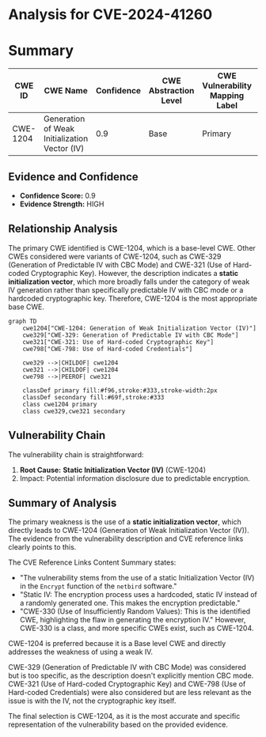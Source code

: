 # Analysis for CVE-2024-41260

# Summary
| CWE ID   | CWE Name                                    | Confidence | CWE Abstraction Level | CWE Vulnerability Mapping Label | CWE-Vulnerability Mapping Notes |
| -------- | ------------------------------------------- | ---------- | --------------------- | ------------------------------- | ------------------------------- |
| CWE-1204 | Generation of Weak Initialization Vector (IV) | 0.9        | Base                  | Primary                         | Allowed                         |

## Evidence and Confidence

*   **Confidence Score:** 0.9
*   **Evidence Strength:** HIGH

## Relationship Analysis
The primary CWE identified is CWE-1204, which is a base-level CWE. Other CWEs considered were variants of CWE-1204, such as CWE-329 (Generation of Predictable IV with CBC Mode) and CWE-321 (Use of Hard-coded Cryptographic Key). However, the description indicates a **static initialization vector**, which more broadly falls under the category of weak IV generation rather than specifically predictable IV with CBC mode or a hardcoded cryptographic key. Therefore, CWE-1204 is the most appropriate base CWE.

```mermaid
graph TD
    cwe1204["CWE-1204: Generation of Weak Initialization Vector (IV)"]
    cwe329["CWE-329: Generation of Predictable IV with CBC Mode"]
    cwe321["CWE-321: Use of Hard-coded Cryptographic Key"]
    cwe798["CWE-798: Use of Hard-coded Credentials"]
    
    cwe329 -->|CHILDOF| cwe1204
    cwe321 -->|CHILDOF| cwe1204
    cwe798 -->|PEEROF| cwe321
    
    classDef primary fill:#f96,stroke:#333,stroke-width:2px
    classDef secondary fill:#69f,stroke:#333
    class cwe1204 primary
    class cwe329,cwe321 secondary
```

## Vulnerability Chain
The vulnerability chain is straightforward:
1.  **Root Cause:** **Static Initialization Vector (IV)** (CWE-1204)
2.  Impact: Potential information disclosure due to predictable encryption.

## Summary of Analysis
The primary weakness is the use of a **static initialization vector**, which directly leads to CWE-1204 (Generation of Weak Initialization Vector (IV)). The evidence from the vulnerability description and CVE reference links clearly points to this.

The CVE Reference Links Content Summary states:
-   "The vulnerability stems from the use of a static Initialization Vector (IV) in the `Encrypt` function of the `netbird` software."
-   "Static IV: The encryption process uses a hardcoded, static IV instead of a randomly generated one. This makes the encryption predictable."
-   "CWE-330 (Use of Insufficiently Random Values): This is the identified CWE, highlighting the flaw in generating the encryption IV." However, CWE-330 is a class, and more specific CWEs exist, such as CWE-1204.

CWE-1204 is preferred because it is a Base level CWE and directly addresses the weakness of using a weak IV.

CWE-329 (Generation of Predictable IV with CBC Mode) was considered but is too specific, as the description doesn't explicitly mention CBC mode. CWE-321 (Use of Hard-coded Cryptographic Key) and CWE-798 (Use of Hard-coded Credentials) were also considered but are less relevant as the issue is with the IV, not the cryptographic key itself.

The final selection is CWE-1204, as it is the most accurate and specific representation of the vulnerability based on the provided evidence.